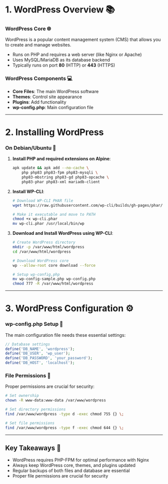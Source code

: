 # 1. WordPress Overview 📚

### **WordPress Core** 🌐
WordPress is a popular content management system (CMS) that allows you to create and manage websites.
- Runs on PHP and requires a web server (like Nginx or Apache)
- Uses MySQL/MariaDB as its database backend
- Typically runs on port **80** (HTTP) or **443** (HTTPS)

### **WordPress Components** 💻
- **Core Files**: The main WordPress software
- **Themes**: Control site appearance
- **Plugins**: Add functionality
- **wp-config.php**: Main configuration file

---

# 2. Installing WordPress

### On **Debian/Ubuntu** 🐧

1. **Install PHP and required extensions on Alpine**:
   ```bash
   apk update && apk add --no-cache \
       php php83 php83-fpm php83-mysqli \
       php83-mbstring php83-gd php83-opcache \
       php83-phar php83-xml mariadb-client
   ```

2. **Install WP-CLI**:
   ```bash
   # Download WP-CLI PHAR file
   wget https://raw.githubusercontent.com/wp-cli/builds/gh-pages/phar/wp-cli.phar
   
   # Make it executable and move to PATH
   chmod +x wp-cli.phar
   mv wp-cli.phar /usr/local/bin/wp
   ```

3. **Download and Install WordPress using WP-CLI**:
   ```bash
   # Create WordPress directory
   mkdir -p /var/www/html/wordpress
   cd /var/www/html/wordpress
   
   # Download WordPress core
   wp --allow-root core download --force
   
   # Setup wp-config.php
   mv wp-config-sample.php wp-config.php
   chmod 777 -R /var/www/html/wordpress
   ```

---

# 3. WordPress Configuration ⚙️

### **wp-config.php Setup** 🔧

The main configuration file needs these essential settings:

```php
// Database settings
define('DB_NAME', 'wordpress');
define('DB_USER', 'wp_user');
define('DB_PASSWORD', 'your_password');
define('DB_HOST', 'localhost');

```

### **File Permissions** 📁

Proper permissions are crucial for security:

```bash
# Set ownership
chown -R www-data:www-data /var/www/wordpress

# Set directory permissions
find /var/www/wordpress -type d -exec chmod 755 {} \;

# Set file permissions
find /var/www/wordpress -type f -exec chmod 644 {} \;
```

---

## Key Takeaways 📌

- WordPress requires PHP-FPM for optimal performance with Nginx
- Always keep WordPress core, themes, and plugins updated
- Regular backups of both files and database are essential
- Proper file permissions are crucial for security
